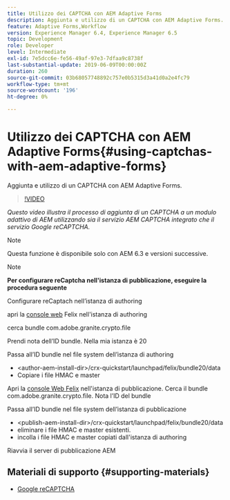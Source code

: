 ```yaml
---
title: Utilizzo dei CAPTCHA con AEM Adaptive Forms
description: Aggiunta e utilizzo di un CAPTCHA con AEM Adaptive Forms.
feature: Adaptive Forms,Workflow
version: Experience Manager 6.4, Experience Manager 6.5
topic: Development
role: Developer
level: Intermediate
exl-id: 7e5dcc6e-fe56-49af-97e3-7dfaa9c8738f
last-substantial-update: 2019-06-09T00:00:00Z
duration: 260
source-git-commit: 03b68057748892c757e0b5315d3a41d0a2e4fc79
workflow-type: tm+mt
source-wordcount: '196'
ht-degree: 0%

---
```


# Utilizzo dei CAPTCHA con AEM Adaptive Forms{#using-captchas-with-aem-adaptive-forms}

Aggiunta e utilizzo di un CAPTCHA con AEM Adaptive Forms.

>[!VIDEO](https://video.tv.adobe.com/v/327009?quality=12&learn=on&captions=ita)

*Questo video illustra il processo di aggiunta di un CAPTCHA a un modulo adattivo di AEM utilizzando sia il servizio AEM CAPTCHA integrato che il servizio Google reCAPTCHA.*

>[!NOTE]
>
>Questa funzione è disponibile solo con AEM 6.3 e versioni successive.

>[!NOTE]
>
>**Per configurare reCaptcha nell&#39;istanza di pubblicazione, eseguire la procedura seguente**
>
>Configurare reCaptach nell’istanza di authoring
>
>apri la [console web](http://localhost:4502/system/console/bundles) Felix nell&#39;istanza di authoring
>
>cerca bundle com.adobe.granite.crypto.file
>
>Prendi nota dell’ID bundle. Nella mia istanza è 20
>
>Passa all’ID bundle nel file system dell’istanza di authoring
>
>* &lt;author-aem-install-dir>/crx-quickstart/launchpad/felix/bundle20/data
>* Copiare i file HMAC e master
>
>Apri la [console Web Felix](http://localhost:4502/system/console/bundles) nell&#39;istanza di pubblicazione. Cerca il bundle com.adobe.granite.crypto.file. Nota l’ID del bundle
>
>Passa all’ID bundle nel file system dell’istanza di pubblicazione
>
>* &lt;publish-aem-install-dir>/crx-quickstart/launchpad/felix/bundle20/data
>* eliminare i file HMAC e master esistenti.
>* incolla i file HMAC e master copiati dall&#39;istanza di authoring
>
>Riavvia il server di pubblicazione AEM

## Materiali di supporto {#supporting-materials}

* [Google reCAPTCHA](https://www.google.com/recaptcha)
